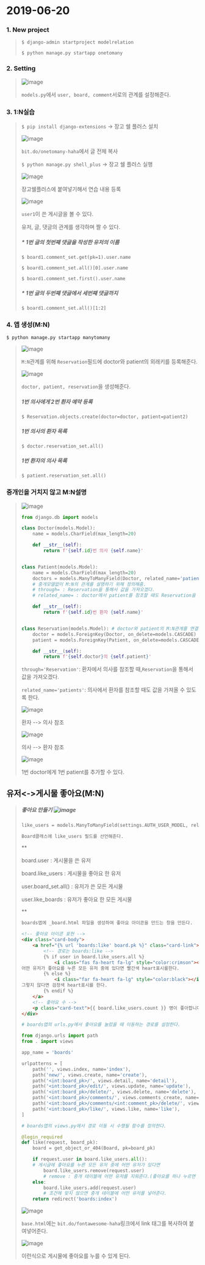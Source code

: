 # 2019-06-20

### 1. New project

> `$ django-admin startproject modelrelation`
>
> `$ python manage.py startapp onetomany`



### 2. Setting

> ![image](https://user-images.githubusercontent.com/47554668/59810473-52ed8a80-9340-11e9-9e84-7713a2dde3e4.png)
>
> `models.py`에서 `user, board, comment`서로의 관계를 설정해준다.



### 3. 1:N실습

> `$ pip install django-extensions` -> 장고 쉘 플러스 설치
>
> ![image](https://user-images.githubusercontent.com/47554668/59810598-00609e00-9341-11e9-8fb9-5f8adc986125.png)
>
> `bit.do/onetomany-haha`에서 글 전체 복사
>
> 
>
> `$ python manage.py shell_plus` -> 장고 쉘 플러스 실행
>
> 
>
> ![image](https://user-images.githubusercontent.com/47554668/59810667-56354600-9341-11e9-9a49-f089b67ff1a0.png)
>
> 장고쉘플러스에 붙여넣기해서 연습 내용 등록
>
> 
>
> ![image](https://user-images.githubusercontent.com/47554668/59810707-736a1480-9341-11e9-870b-076f81cee9f1.png)
>
> `user1`이 쓴 게시글을 볼 수 있다.
>
> 
>
> 유저, 글, 댓글의 관계를 생각하며 짤 수 있다.
>
> ##### * 1번 글의 첫번째 댓글을 작성한 유저의 이름
>
> `$ board1.comment_set.get(pk=1).user.name`
>
> `$ board1.comment_set.all()[0].user.name`
>
> `$ board1.comment_set.first().user.name`
>
> 
>
> ##### * 1번 글의 두번째 댓글에서 세번째 댓글까지
>
> `$ board1.comment_set.all()[1:2]`
>
> 

### 4. 앱 생성(M:N)

`$ python manage.py startapp manytomany`

> ![image](https://user-images.githubusercontent.com/47554668/59812345-91874300-9348-11e9-9786-6747ee5ca339.png)
>
> `M:N`관계를 위해 `Reservation`필드에 doctor와 patient의 외래키를 등록해준다.
>
> ![image](https://user-images.githubusercontent.com/47554668/59812468-0f4b4e80-9349-11e9-9a5e-3a3c24535a67.png)
>
> `doctor, patient, reservation`을 생성해준다.
>
> 
>
> ##### 1번 의사에게 2번 환자 예약 등록
>
> `$ Reservation.objects.create(doctor=doctor, patient=patient2)`
>
> 
>
> ##### 1번 의사의 환자 목록
>
> `$ doctor.reservation_set.all()`
>
> 
>
> ##### 1번 환자의 의사 목록
>
> `$ patient.reservation_set.all()`



### 중개인을 거치지 않고 M:N설명

> ![image](https://user-images.githubusercontent.com/47554668/59814189-5a686000-934f-11e9-91fe-0c0a4b68f006.png)
>
> ```python
> from django.db import models
> 
> class Doctor(models.Model):
>     name = models.CharField(max_length=20)
> 
>     def __str__(self):
>         return f'{self.id}번 의사 {self.name}'
> 
> 
> class Patient(models.Model):
>     name = models.CharField(max_length=20)
>     doctors = models.ManyToManyField(Doctor, related_name='patients')
>     # 중개모델없이 M:N의 관계를 설명하기 위해 정의해줌.
>     # through= : Reservation을 통해서 값을 가져오겠다.
>     # related_name= : doctor에서 patient를 참조할 때도 Reservation을 통할 수 있도록 해줌.
> 
>     def __str__(self):
>         return f'{self.id}번 환자 {self.name}'
> 
> 
> class Reservation(models.Model): # doctor와 patient의 M:N관계를 연결해주는 필드
>     doctor = models.ForeignKey(Doctor, on_delete=models.CASCADE)
>     patient = models.ForeignKey(Patient, on_delete=models.CASCADE)
> 
>     def __str__(self):
>         return f'{self.doctor}의 {self.patient}'
> ```
>
> `through='Reservation'`: 환자에서 의사를 참조할 때,`Reservation`을 통해서 값을 가져오겠다.
>
> `related_name='patients'`: 의사에서 환자를 참조할 때도 값을 가져올 수 있도록 한다.
>
> 
>
> ![image](https://user-images.githubusercontent.com/47554668/59813704-7f5bd380-934d-11e9-8f11-d40b3911e161.png)
>
> 환자 --> 의사 참조
>
> ![image](https://user-images.githubusercontent.com/47554668/59814277-b7641600-934f-11e9-9582-15a47590b931.png)
>
> 의사 --> 환자 참조
>
> 
>
> ![image](https://user-images.githubusercontent.com/47554668/59818867-935d0080-9360-11e9-936f-178a373833dc.png)
>
> 1번 doctor에게 1번 patient를 추가할 수 있다.

## 유저<->게시물 좋아요(M:N)

> ##### 좋아요 만들기 ![image](https://user-images.githubusercontent.com/47554668/59822638-d15d2300-9366-11e9-9882-9a0b8eae89b9.png)
>
> ```python
> like_users = models.ManyToManyField(settings.AUTH_USER_MODEL, related_name='like_boards', blank=True)
> 
> Board클래스에 like_users 필드를 선언해준다.
> ```
>
> ** 
>
> board.user : 게시물을 쓴 유저
>
> board.like_users : 게시물을 좋아요 한 유저
>
> user.board_set.all() : 유저가 쓴 모든 게시물
>
> user.like_boards : 유저가 좋아요 한 모든 게시물
>
> **
>
> ```html
> boards앱에 _board.html 파일을 생성하여 좋아요 아이콘을 만드는 창을 만든다.
> 
> <!-- 좋아요 아이콘 표현 -->
> <div class="card-body">
>     <a href="{% url 'boards:like' board.pk %}" class="card-link">
>         <!-- 경로는 boards:like -->
>         {% if user in board.like_users.all %}
>             <i class="fas fa-heart fa-lg" style="color:crimson"></i>
> 어떤 유저가 좋아요를 누른 모든 유저 중에 있다면 빨간색 heart표시를한다.
>         {% else %}
>             <i class="far fa-heart fa-lg" style="color:black"></i>
> 그렇지 않다면 검정색 heart표시를 한다.
>         {% endif %}
>     </a>
>     <!-- 좋아요 수 -->
>     <p class="card-text">{{ board.like_users.count }} 명이 좋아합니다.</p>
> </div>
> ```
>
> ```python
> # boards앱의 urls.py에서 좋아요를 눌렀을 때 이동하는 경로를 설정한다.
> 
> from django.urls import path
> from . import views
> 
> app_name = 'boards'
> 
> urlpatterns = [
>     path('', views.index, name='index'),
>     path('new/', views.create, name='create'),
>     path('<int:board_pk>/', views.detail, name='detail'),
>     path('<int:board_pk>/edit/', views.update, name='update'),
>     path('<int:board_pk>/delete/', views.delete, name='delete'),
>     path('<int:board_pk>/comments/', views.comments_create, name='comments_create'),
>     path('<int:board_pk>/comments/<int:comment_pk>/delete/', views.comments_delete, name='comments_delete'),
>     path('<int:board_pk>/like/', views.like, name='like'),
> ]
> ```
>
> ```python
> # boards앱의 views.py에서 경로 이동 시 수행될 함수를 정의한다.
> 
> @login_required
> def like(request, board_pk):
>     board = get_object_or_404(Board, pk=board_pk)
> 
>     if request.user in board.like_users.all():
>     # 게시글에 좋아요를 누른 모든 유저 중에 어떤 유저가 있다면
>         board.like_users.remove(request.user)
>         # remove : 중개 테이블에 어떤 유저를 지워준다.(좋아요를 하나 누르면 또 다시 누르지 못하도록)
>     else:
>         board.like_users.add(request.user)
>         # 조건에 맞지 않으면 중개 테이블에 어떤 유저를 넣어준다.
>     return redirect('boards:index')
> ```
>
> ![image](https://user-images.githubusercontent.com/47554668/59829508-9532be00-9378-11e9-90b0-4ff2183e4a3d.png)
>
> `base.html`에는 `bit.do/fontawesome-haha`링크에서 link 태그를 복사하여 붙여넣어준다.
>
> ![image](https://user-images.githubusercontent.com/47554668/59829599-c4e1c600-9378-11e9-87ec-2c8c09b29838.png)
>
> 이런식으로 게시물에 좋아요를 누를 수 있게 된다.

